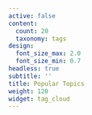 ```yaml
---
active: false
content:
  count: 20
  taxonomy: tags
design:
  font_size_max: 2.0
  font_size_min: 0.7
headless: true
subtitle: ''
title: Popular Topics
weight: 120
widget: tag_cloud
---
```


